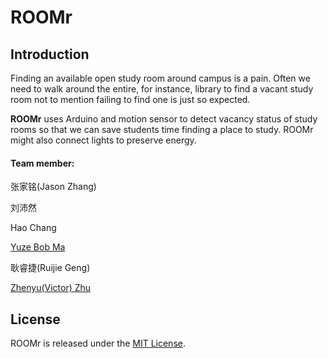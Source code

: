 # ROOMr

## Introduction
Finding an available open study room around campus is a pain. Often we need to walk around the entire, for instance, library to find a vacant study room not to mention failing to find one is just so expected.

**ROOMr** uses Arduino and motion sensor to detect vacancy status of study rooms so that we can save students time finding a place to study. ROOMr might also connect lights to preserve energy. 

#### Team member:

 张家铭(Jason Zhang)
 
 刘沛然
 
Hao Chang

[Yuze Bob Ma](bobmayueze.github.io)

耿睿捷(Ruijie Geng)

[Zhenyu(Victor) Zhu](zhuzhuuu.com)


## License

ROOMr is released under the [MIT License](http://www.opensource.org/licenses/MIT).